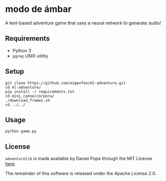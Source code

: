 # modo de ámbar

A text-based adventure game that uses a neural network to generate audio!

## Requirements

- Python 3
- `pgrep` UNIX utility

## Setup

```
git clone https://github.com/eigenfoo/ml-adventure.git
cd ml-adventure/
pip install -r requirements.txt
cd mini_canne/corpora/
./download_frames.sh
cd ../../
```

## Usage

```
python game.py
```

## License

`adventurelib` is made available by Daniel Pope through the MIT License
[here](https://github.com/lordmauve/adventurelib).

The remainder of this software is released under the Apache License 2.0.
